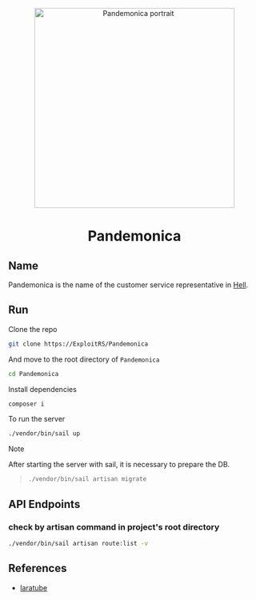 <div align="center">
    <p align="center">
    <a href="https://helltaker.fandom.com/wiki/Pandemonica">
    <img src="https://cdn.donmai.us/original/b9/a1/__pandemonica_helltaker_drawn_by_sillyzer0__b9a135a14d1a049a94f92ea7ea5b7406.png" width="400" alt="Pandemonica portrait">
    </a>
    </p>
    <h1>Pandemonica</h1>
</div>

## Name

Pandemonica is the name of the customer service representative in [Hell](https://helltaker.fandom.com/wiki/Helltaker_Wiki).

## Run

Clone the repo

```bash
git clone https://ExploitRS/Pandemonica
```

And move to the root directory of `Pandemonica`

```bash
cd Pandemonica
```

Install dependencies

```bash
composer i
```

To run the server

```bash
./vendor/bin/sail up
```

> [!NOTE]
> After starting the server with sail, it is necessary to prepare the DB.

> ```bash
> ./vendor/bin/sail artisan migrate
> ```

## API Endpoints

### check by artisan command in project's root directory

```bash
./vendor/bin/sail artisan route:list -v
```

## References

- [laratube](https://github.com/miladev95/laratube)